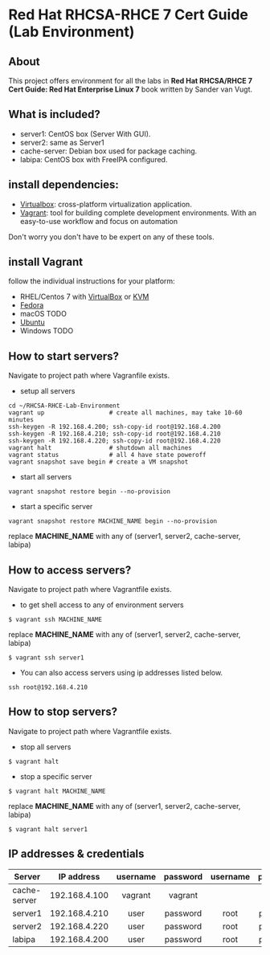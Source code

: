 # Red Hat RHCSA-RHCE 7 Cert Guide (Lab Environment)

## About
This project offers environment for all the labs in **Red Hat RHCSA/RHCE 7 Cert Guide: Red Hat Enterprise Linux 7** book written by Sander van Vugt.

## What is included?
- server1: CentOS box (Server With GUI).
- server2: same as Server1
- cache-server: Debian box used for package caching.
- labipa: CentOS box with FreeIPA configured.

## install dependencies:
- [Virtualbox](https://www.virtualbox.org): cross-platform virtualization application.
- [Vagrant](https://www.vagrantup.com): tool for building complete development environments. With an easy-to-use workflow and focus on automation

Don't worry you don't have to be expert on any of these tools.

## install Vagrant
follow the individual instructions for your platform:
- RHEL/Centos 7 with [VirtualBox](rhel-centos7-vbx.md) or [KVM](rhel-centos7-kvm.md)
- [Fedora](fedora-vbx.md)
- macOS TODO
- [Ubuntu](ubuntu.md)
- Windows TODO


## How to start servers?
Navigate to project path where Vagranfile exists.

- setup all servers
```shell
cd ~/RHCSA-RHCE-Lab-Environment
vagrant up                  # create all machines, may take 10-60 minutes
ssh-keygen -R 192.168.4.200; ssh-copy-id root@192.168.4.200
ssh-keygen -R 192.168.4.210; ssh-copy-id root@192.168.4.210
ssh-keygen -R 192.168.4.220; ssh-copy-id root@192.168.4.220
vagrant halt                # shutdown all machines
vagrant status              # all 4 have state poweroff
vagrant snapshot save begin # create a VM snapshot
```

- start all servers
```shell
vagrant snapshot restore begin --no-provision
```

- start a specific server
```shell
vagrant snapshot restore MACHINE_NAME begin --no-provision
```
replace **MACHINE_NAME** with any of (server1, server2, cache-server, labipa)

## How to access servers?
Navigate to project path where Vagrantfile exists.

- to get shell access to any of environment servers
```shell
$ vagrant ssh MACHINE_NAME
```
replace **MACHINE_NAME** with any of (server1, server2, cache-server, labipa)
```shell
$ vagrant ssh server1
```
- You can also access servers using ip addresses listed below.
```shell
ssh root@192.168.4.210
```
## How to stop servers?
Navigate to project path where Vagrantfile exists.

- stop all servers
```shell
$ vagrant halt
```
- stop a specific server
```shell
$ vagrant halt MACHINE_NAME
```
replace **MACHINE_NAME** with any of (server1, server2, cache-server, labipa)
```shell
$ vagrant halt server1
```

## IP addresses & credentials
| Server | IP address | username | password | username | password |
|---|---|:---:|:---:|:---:|:---:|
|cache-server|192.168.4.100 |vagrant|vagrant| | |
|server1|192.168.4.210|user|password|root|password|
|server2|192.168.4.220|user|password|root|password|
|labipa|192.168.4.200 |user|password|root|password|

